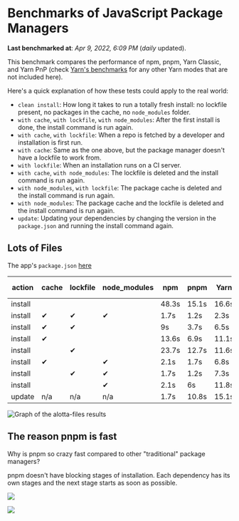 # Benchmarks of JavaScript Package Managers

**Last benchmarked at**: _Apr 9, 2022, 6:09 PM_ (_daily_ updated).

This benchmark compares the performance of npm, pnpm, Yarn Classic, and Yarn PnP (check [Yarn's benchmarks](https://yarnpkg.com/benchmarks) for any other Yarn modes that are not included here).

Here's a quick explanation of how these tests could apply to the real world:

- `clean install`: How long it takes to run a totally fresh install: no lockfile present, no packages in the cache, no `node_modules` folder.
- `with cache`, `with lockfile`, `with node_modules`: After the first install is done, the install command is run again.
- `with cache`, `with lockfile`: When a repo is fetched by a developer and installation is first run.
- `with cache`: Same as the one above, but the package manager doesn't have a lockfile to work from.
- `with lockfile`: When an installation runs on a CI server.
- `with cache`, `with node_modules`: The lockfile is deleted and the install command is run again.
- `with node_modules`, `with lockfile`: The package cache is deleted and the install command is run again.
- `with node_modules`: The package cache and the lockfile is deleted and the install command is run again.
- `update`: Updating your dependencies by changing the version in the `package.json` and running the install command again.

## Lots of Files

The app's `package.json` [here](https://github.com/pnpm/pnpm.github.io/blob/main/benchmarks/fixtures/alotta-files/package.json)

| action  | cache | lockfile | node_modules| npm | pnpm | Yarn | Yarn PnP |
| ---     | ---   | ---      | ---         | --- | ---  | ---  | ---      |
| install |       |          |             | 48.3s | 15.1s | 16.6s | 23.1s |
| install | ✔     | ✔        | ✔           | 1.7s | 1.2s | 2.3s | n/a |
| install | ✔     | ✔        |             | 9s | 3.7s | 6.5s | 1.5s |
| install | ✔     |          |             | 13.6s | 6.9s | 11.1s | 5.9s |
| install |       | ✔        |             | 23.7s | 12.7s | 11.6s | 17.1s |
| install | ✔     |          | ✔           | 2.1s | 1.7s | 6.8s | n/a |
| install |       | ✔        | ✔           | 1.7s | 1.2s | 7.3s | n/a |
| install |       |          | ✔           | 2.1s | 6s | 11.8s | n/a |
| update  | n/a | n/a | n/a | 1.7s | 10.8s | 15.1s | 28.9s |

<img alt="Graph of the alotta-files results" src="/img/benchmarks/alotta-files.svg" />

## The reason pnpm is fast

Why is pnpm so crazy fast compared to other "traditional" package managers?

pnpm doesn't have blocking stages of installation. Each dependency has its own stages and the next stage starts as soon as possible.

![](/img/installation-stages-of-other-pms.png)

![](/img/installation-stages-of-pnpm.jpg)